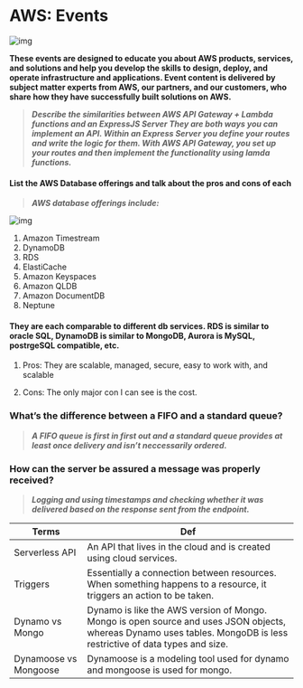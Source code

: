 # AWS: Events
![img](https://blogs.sap.com/wp-content/uploads/2020/02/eventbridge-content-filtering-1-1024x435-1.png)

**These events are designed to educate you about AWS products, services, and solutions and help you develop the skills to design, deploy, and operate infrastructure and applications. Event content is delivered by subject matter experts from AWS, our partners, and our customers, who share how they have successfully built solutions on AWS.**


>***Describe the similarities between AWS API Gateway + Lambda functions and an ExpressJS Server
They are both ways you can implement an API. Within an Express Server you define your routes and write the logic for them. With AWS API Gateway, you set up your routes and then implement the functionality using lamda functions.***

#### List the AWS Database offerings and talk about the pros and cons of each
> ***AWS database offerings include:***


![img](https://www.testpreptraining.com/tutorial/wp-content/uploads/2019/09/image-16.png)


1. Amazon Timestream
2. DynamoDB
3. RDS
4. ElastiCache
5. Amazon Keyspaces
6. Amazon QLDB
7. Amazon DocumentDB
8. Neptune

#### They are each comparable to different db services. RDS is similar to oracle SQL, DynamoDB is similar to MongoDB, Aurora is MySQL, postrgeSQL compatible, etc.

1. Pros: They are scalable, managed, secure, easy to work with, and scalable

2. Cons: The only major con I can see is the cost.

### What’s the difference between a FIFO and a standard queue?
> ***A FIFO queue is first in first out and a standard queue provides at least once delivery and isn’t neccessarily ordered.***

### How can the server be assured a message was properly received?
> ***Logging and using timestamps and checking whether it was delivered based on the response sent from the endpoint.***

Terms|Def
-----|---
Serverless API |An API that lives in the cloud and is created using cloud services.
Triggers| Essentially a connection between resources. When something happens to a resource, it triggers an action to be taken.
Dynamo vs Mongo|  Dynamo is like the AWS version of Mongo. Mongo is open source and uses JSON objects, whereas Dynamo uses tables. MongoDB is less restrictive of data types and size.
Dynamoose vs Mongoose| Dynamoose is a modeling tool used for dynamo and mongoose is used for mongo.